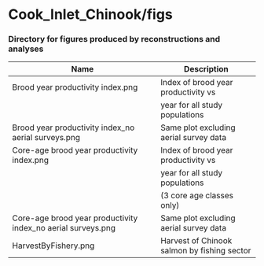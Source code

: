 # Cook_Inlet_Chinook/figs

### Directory for figures produced by reconstructions and analyses

Name            			         			   		| Description
--------------------------------------------------------|---------------------------
Brood year productivity index.png	 				    | Index of brood year productivity vs
									  					| year for all study populations
Brood year productivity index_no aerial surveys.png 	| Same plot excluding aerial survey data
Core-age brood year productivity index.png	 			| Index of brood year productivity vs
									  					| year for all study populations
									  					| (3 core age classes only)
Core-age brood year productivity index_no aerial surveys.png | Same plot excluding aerial survey data
HarvestByFishery.png									| Harvest of Chinook salmon by fishing sector